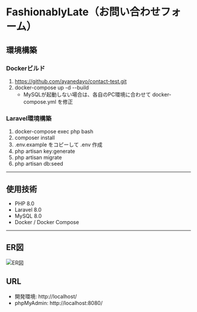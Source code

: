 # FashionablyLate（お問い合わせフォーム）

## 環境構築

### Dockerビルド
1. https://github.com/ayanedayo/contact-test.git
2. docker-compose up -d --build
   - MySQLが起動しない場合は、各自のPC環境に合わせて docker-compose.yml を修正

### Laravel環境構築
1. docker-compose exec php bash
2. composer install
3. .env.example をコピーして .env 作成
4. php artisan key:generate
5. php artisan migrate
6. php artisan db:seed

---

## 使用技術
- PHP 8.0  
- Laravel 8.0  
- MySQL 8.0  
- Docker / Docker Compose  

---
## ER図
![ER図](docs/ERD.png)

## URL
- 開発環境: http://localhost/  
- phpMyAdmin: http://localhost:8080/